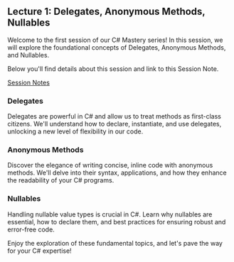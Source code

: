 ## Lecture 1: Delegates, Anonymous Methods, Nullables

Welcome to the first session of our C# Mastery series! In this session, we will explore the foundational concepts of Delegates, Anonymous Methods, and Nullables. 

Below you'll find details about this session and link to this Session Note.

[Session Notes](https://docs.google.com/document/d/1lORBOCCf3Q3HYrhIroqPTbfEdLI3xfQ79qzh1KU5R8A/edit)

### Delegates
Delegates are powerful in C# and allow us to treat methods as first-class citizens. We'll understand how to declare, instantiate, and use delegates, unlocking a new level of flexibility in our code.

### Anonymous Methods
Discover the elegance of writing concise, inline code with anonymous methods. We'll delve into their syntax, applications, and how they enhance the readability of your C# programs.

### Nullables
Handling nullable value types is crucial in C#. Learn why nullables are essential, how to declare them, and best practices for ensuring robust and error-free code.

Enjoy the exploration of these fundamental topics, and let's pave the way for your C# expertise!